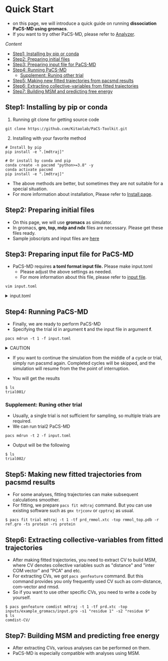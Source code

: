 # Quick Start

- on this page, we will introduce a quick guide on running **dissociation PaCS-MD using gromacs**.
- If you want to try other PaCS-MD, please refer to [Analyzer](./mdrun/analyzer.md).

*Content*
- [Step1: Installing by pip or conda](#step1-installing-by-pip-or-conda)
- [Step2: Preparing initial files](#step2-preparing-initial-files)
- [Step3: Preparing input file for PaCS-MD](#step3-preparing-input-file-for-pacs-md)
- [Step4: Running PaCS-MD](#step4-running-pacs-md)
  - [Supplement: Runing other trial](#supplement-runing-other-trial)
- [Step5: Making new fitted trajectories from pacsmd results](#step5-making-new-fitted-trajectories-from-pacsmd-results)
- [Step6: Extracting collective-variables from fitted trajectories](#step6-extracting-collective-variables-from-fitted-trajectories)
- [Step7: Building MSM and predicting free energy](#step7-building-msm-and-predicting-free-energy)


## Step1: Installing by pip or conda
1. Running git clone for getting source code
~~~shell
git clone https://github.com/Kitaolab/PaCS-Toolkit.git
~~~

2. Installing with your favorite method
```shell
# Install by pip
pip install -e ".[mdtraj]"

# Or install by conda and pip
conda create -n pacsmd "python>=3.8" -y
conda activate pacsmd
pip install -e ".[mdtraj]"
```
- The above methods are better, but sometimes they are not suitable for a special situation.
- For more information about installation, Please refer to [Install page](install.md).


## Step2: Preparing initial files
- On this page, we will use **gromacs** as simulator.
- In gromacs, **gro, top, mdp and ndx** files are necessary. Please get these files ready.
- Sample jobscripts and input files are [here](https://github.com/Kitaolab/PaCS-Toolkit/tree/main/jobscripts)
<!-- - If you want to run quickly, please use [test dataset](). -->


## Step3: Preparing input file for PaCS-MD
- PaCS-MD requires **a toml format input file.** Please make input.toml
  - Please adjust the above settings as needed.
  - For more information about this file, please refer to [input file](./mdrun/inputfile.md).
```shell
vim input.toml
```
<details><summary> input.toml </summary>

```toml
# Input file for PaCS-MD
## basic
# pacsmd settings
## basic
max_cycle = 2                           # Maximum number of cycles to run. (ex. 1, ..., 123, ..., 999)
n_replica = 3                           # Number of replica. (ex. 1, ..., 123, ..., 999)
n_parallel = 3                          # Number of replica which are calculated at a time
skip_frame = 1                          # Frequency of frames used for ranking among trajectories
centering = true                        # Whether to move the molecule to the center
centering_selection = "protein"         # Name of molecule to move in the center
working_dir = "./."                     # Directory where pacsmd will run

## simulator
simulator = "gromacs"                   # Software used inside PaCS-MD
cmd_mpi = "mpirun -np 4"                # Commands for MPI such as mpirun, blank is OK
cmd_serial = "gmx_mpi mdrun -ntomp 6"   # Commands to run the simulator serially
cmd_parllel = "gmx_mpi mdrun -ntomp 6"  # Commands to run the simulator parallelly
structure = "input.gro"                 # Structural file such as gro, pdb, rst7, etc.
topology = "topol.top"                  # Topology file such as top, parm7, psf, etc.
mdconf = "parameter.mdp"                # Parameter file such as mdp, mdin, namd, etc.
index_file = ".index.ndx"               # Gromacs index file
trajectory_extension = ".xtc"           # Trajectory file extension. ("." is necessary)

## analyzer
type = "dissociation"                   # Evaluation type
threshold = 100                         # CV threshold for determining to terminate a trial
skip_frame = 1                          #  How many frames to skip when ranking CVs
analyzer = "mdtraj"                     # Trajectory tool used to calculate the evaluation type
selection1 = "resid 1 to 5"             # Selection string for specified group in trajectories
selection2 = "resid 6 to 10"            # Selection string for specified group in trajectories

## postprocess
genrepresent = true                     #  Whether genrepresent is executed after trial
rmmol = true                            #  Whether rmmol is executed after each cycle
keep_selection = "not water"            #  Molecular name or index group to be left in the trajectory when rmmol
rmfile = true                           #  Whether rmfile is executed after trial
```

</details>


## Step4: Running PaCS-MD
- Finally, we are ready to perform PaCS-MD
- Specifying the trial id in argument **t** and the input file in argument **f**.
```shell
pacs mdrun -t 1 -f input.toml
```

<details><summary> CAUTION </summary>
In this case, the total core will be 24.

So, 8 cores will be used in each 3 replica at once. (24 / 3 = 8 cores)
</details>


- If you want to continue the simulation from the middle of a cycle or trial, simply run pacsmd again. Completed cycles will be skipped, and the simulation will resume from the the point of interruption.

- You will get the results
~~~shell
$ ls
trial001/
~~~

### Supplement: Runing other trial
- Usually, a single trial is not sufficient for sampling, so multiple trials are required.
- We can run trial2 PaCS-MD
```shell
pacs mdrun -t 2 -f input.toml
```

- Output will be the following
```shell
$ ls
trial002/
```

## Step5: Making new fitted trajectories from pacsmd results
- For some analyses, fitting trajectories can make subsequent calculations smoother.
- For fitting, we prepare `pacs fit mdtraj` command. But you can use existing software such as `gmx trjconv` or `cpptraj` as usual.
```shell
$ pacs fit trial mdtraj -t 1 -tf prd_rmmol.xtc -top rmmol_top.pdb -r ref.gro -ts protein -rs protein
```

## Step6: Extracting collective-variables from fitted trajectories
- After making fitted trajectories, you need to extract CV to build MSM, where CV denotes collective variables such as "distance" and "inter COM vector" and "PCA" and etc.
- For extracting CVs, we got `pacs genfeature` command. But this command provides you only frequently used CV such as com-distance, com-vector and rmsd.
- So if you want to use other specific CVs, you need to write a code by yourself.

~~~shell
$ pacs genfeature comdist mdtraj -t 1 -tf prd.xtc -top inputs/example_gromacs/input.gro -s1 "residue 1" -s2 "residue 9"
$ ls
comdist-CV/
~~~


## Step7: Building MSM and predicting free energy
- After extracting CVs, various analyses can be performed on them.
- PaCS-MD is especially compatible with analyses using MSM.

